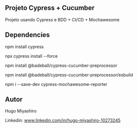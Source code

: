 ## Projeto Cypress + Cucumber

Projeto usando Cypress e BDD + CI/CD + Mochawesome

## Dependencies

npm install cypress

npx cypress install --force

npm install @badeball/cypress-cucumber-preprocessor

npm install @badeball/cypress-cucumber-preprocessor/esbuild

 npm i --save-dev cypress-mochawesome-reporter

## Autor

Hugo Miyashiro

Linkedin: www.linkedin.com/in/hugo-miyashiro-10273245
